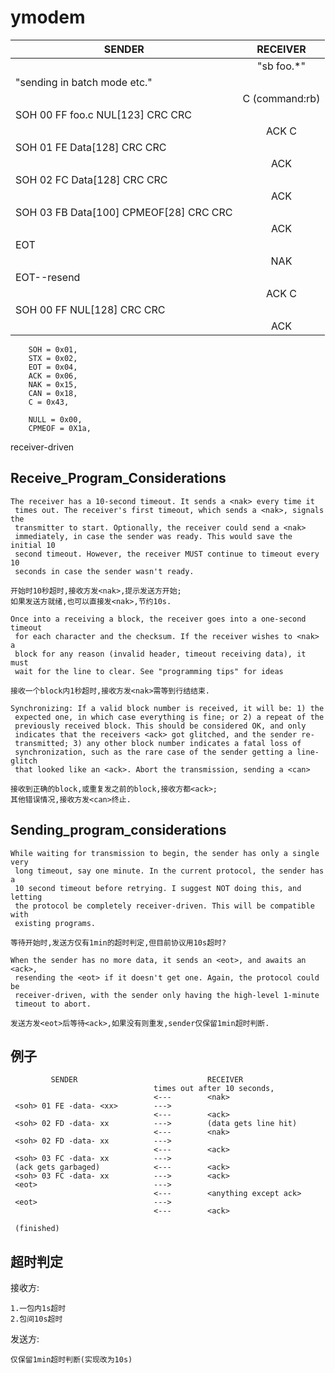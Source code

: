 # ymodem


|                     SENDER                      |     RECEIVER    |
|-------------------------------------------------|:---------------:|
|                                                 | "sb foo.*<CR>"  |
|        "sending in batch mode etc."             |                 |  
|                                                 |  C (command:rb) |  
|         SOH 00 FF foo.c NUL[123] CRC CRC        |                 |  
|                                                 |      ACK C      |  
|         SOH 01 FE Data[128] CRC CRC             |                 |  
|                                                 |      ACK        |  
|         SOH 02 FC Data[128] CRC CRC             |                 |  
|                                                 |      ACK        |  
|         SOH 03 FB Data[100] CPMEOF[28] CRC CRC  |                 |  
|                                                 |      ACK        |  
|         EOT                                     |                 |   
|                                                 |      NAK        |   
|         EOT--resend                             |                 |   
|                                                 |      ACK  C     |   
|         SOH 00 FF NUL[128] CRC CRC              |                 |   
|                                                 |      ACK        |   

```
    SOH = 0x01,
    STX = 0x02,
    EOT = 0x04,
    ACK = 0x06,
    NAK = 0x15,
    CAN = 0x18,
    C = 0x43,

    NULL = 0x00,
    CPMEOF = 0X1a,
```

receiver-driven

## Receive_Program_Considerations

```
The receiver has a 10-second timeout. It sends a <nak> every time it
 times out. The receiver's first timeout, which sends a <nak>, signals the
 transmitter to start. Optionally, the receiver could send a <nak>
 immediately, in case the sender was ready. This would save the initial 10
 second timeout. However, the receiver MUST continue to timeout every 10
 seconds in case the sender wasn't ready.

开始时10秒超时,接收方发<nak>,提示发送方开始;
如果发送方就绪,也可以直接发<nak>,节约10s.
```

```
Once into a receiving a block, the receiver goes into a one-second timeout
 for each character and the checksum. If the receiver wishes to <nak> a
 block for any reason (invalid header, timeout receiving data), it must
 wait for the line to clear. See "programming tips" for ideas

接收一个block内1秒超时,接收方发<nak>需等到行结结束.
```

```
Synchronizing: If a valid block number is received, it will be: 1) the
 expected one, in which case everything is fine; or 2) a repeat of the
 previously received block. This should be considered OK, and only
 indicates that the receivers <ack> got glitched, and the sender re-
 transmitted; 3) any other block number indicates a fatal loss of
 synchronization, such as the rare case of the sender getting a line-glitch
 that looked like an <ack>. Abort the transmission, sending a <can>

接收到正确的block,或重复发之前的block,接收方都<ack>;
其他错误情况,接收方发<can>终止.
```

## Sending_program_considerations

```
While waiting for transmission to begin, the sender has only a single very
 long timeout, say one minute. In the current protocol, the sender has a
 10 second timeout before retrying. I suggest NOT doing this, and letting
 the protocol be completely receiver-driven. This will be compatible with
 existing programs.

等待开始时,发送方仅有1min的超时判定,但目前协议用10s超时?
```

```
When the sender has no more data, it sends an <eot>, and awaits an <ack>,
 resending the <eot> if it doesn't get one. Again, the protocol could be
 receiver-driven, with the sender only having the high-level 1-minute
 timeout to abort.

发送方发<eot>后等待<ack>,如果没有则重发,sender仅保留1min超时判断.
```

## 例子
```
         SENDER                             RECEIVER
                                times out after 10 seconds,    
                                <---        <nak>
 <soh> 01 FE -data- <xx>        --->
                                <---        <ack>
 <soh> 02 FD -data- xx          --->        (data gets line hit)
                                <---        <nak>
 <soh> 02 FD -data- xx          --->
                                <---        <ack>
 <soh> 03 FC -data- xx          --->
 (ack gets garbaged)            <---        <ack>
 <soh> 03 FC -data- xx          --->        <ack>
 <eot>                          --->
                                <---        <anything except ack>
 <eot>                          --->
                                <---        <ack>

 (finished)
```

## 超时判定
接收方:
```
1.一包内1s超时
2.包间10s超时
```

发送方:
```
仅保留1min超时判断(实现改为10s)
```
